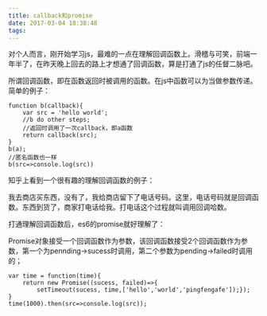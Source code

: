 ```yaml
---
title: callback和promise
date: 2017-03-04 18:38:48
tags:
---
```


对个人而言，刚开始学习js，最难的一点在理解回调函数上。滑稽与可笑，前端一年半了，在昨天晚上回去的路上才想通了回调函数，算是打通了js的任督二脉吧。

所谓回调函数，即在函数返回时被调用的函数。在js中函数可以为当做参数传递。简单的例子：

```
function b(callback){
    var src = 'hello world';
    //b do other steps;
    //返回时调用了一次callback，即a函数
    return callback(src);
}
b(a);
//匿名函数也一样
b(src=>console.log(src))
```

知乎上看到一个很有趣的理解回调函数的例子：

我去商店买东西，没有了，我给商店留下了电话号码。这里，电话号码就是回调函数。东西到货了，商家打电话给我。打电话这个过程就叫调用回调哈数。

打通理解回调函数后，es6的promise就好理解了：

Promise对象接受一个回调函数作为参数，该回调函数接受2个回调函数作为参数，第一个为pennding->sucess时调用，第二个参数为pending->failed时调用的；

```
var time = function(time){
    return new Promise((sucess, failed)=>{
        setTimeout(sucess, time,['hello','world','pingfengafe']);});
}
time(1000).then(src=>console.log(src));
```